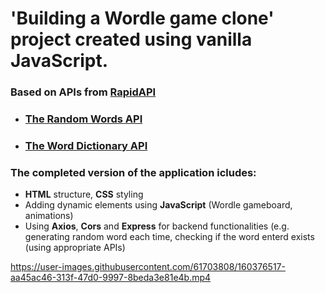 # 'Building a Wordle game clone' project created using vanilla JavaScript. 
### Based on APIs from [RapidAPI](https://rapidapi.com/hub)
* ### [The Random Words API](https://rapidapi.com/sheharyar566/api/random-words5/)
* ### [The Word Dictionary API](https://rapidapi.com/twinword/api/word-dictionary/)

### The completed version of the application icludes:
* **HTML** structure, **CSS** styling
* Adding dynamic elements using **JavaScript** (Wordle gameboard, animations)
* Using **Axios**, **Cors** and **Express** for backend functionalities (e.g. generating random word each time, checking if the word enterd exists (using appropriate APIs) 

https://user-images.githubusercontent.com/61703808/160376517-aa45ac46-313f-47d0-9997-8beda3e81e4b.mp4
